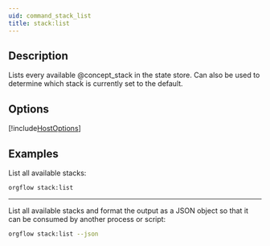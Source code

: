 ```yaml
---
uid: command_stack_list
title: stack:list
---
```


## Description

Lists every available @concept_stack in the state store. Can also be used to determine which stack is currently set to the default.

## Options

[!include[HostOptions](partials/host-options.md)]

## Examples

List all available stacks:

```bash
orgflow stack:list
```

***

List all available stacks and format the output as a JSON object so that it can be consumed by another process or script:

```bash
orgflow stack:list --json
```

